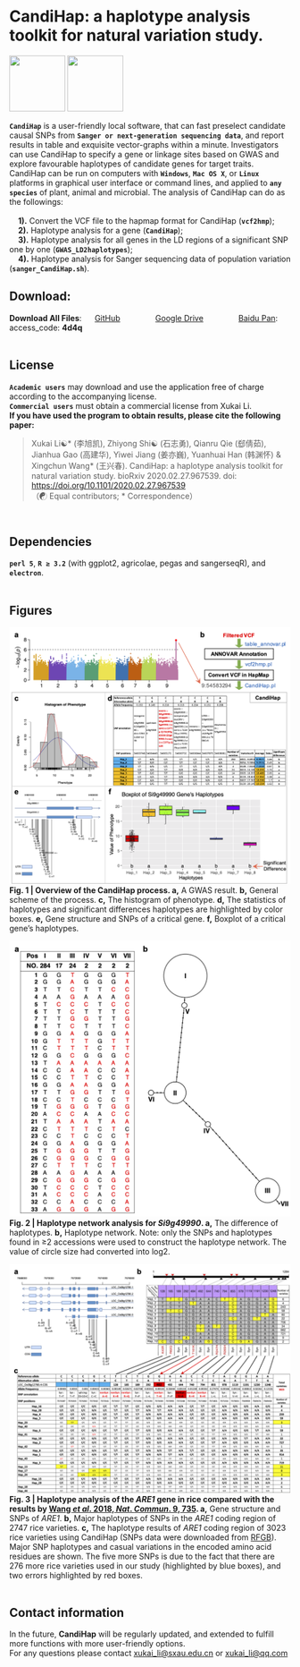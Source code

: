 # CandiHap: a haplotype analysis toolkit for natural variation study.

<img src="https://github.com/xukaili/CandiHap/blob/master/Figures/logo_mac.gif" width="100" height="100"> <img src="https://github.com/xukaili/CandiHap/blob/master/Figures/logo_win.gif" width="100" height="100">

__`CandiHap`__ is a user-friendly local software, that can fast preselect candidate causal SNPs from __`Sanger or next-generation sequencing data`__, and report results in table and exquisite vector-graphs within a minute. Investigators can use CandiHap to specify a gene or linkage sites based on GWAS and explore favourable haplotypes of candidate genes for target traits. CandiHap can be run on computers with __`Windows`__, __`Mac OS X`__, or __`Linux`__ platforms in graphical user interface or command lines, and applied to __`any species`__ of plant, animal and microbial. The analysis of CandiHap can do as the followings: </br></br>
    **1).** Convert the VCF file to the hapmap format for CandiHap (__`vcf2hmp`__);</br>
    **2).** Haplotype analysis for a gene (__`CandiHap`__);</br>
    **3).** Haplotype analysis for all genes in the LD regions of a significant SNP one by one (__`GWAS_LD2haplotypes`__);</br>
    **4).** Haplotype analysis for Sanger sequencing data of population variation (__`sanger_CandiHap.sh`__).</br>

## Download:
**Download All Files**:      [GitHub](https://github.com/xukaili/CandiHap/archive/master.zip)                [Google Drive](https://drive.google.com/drive/folders/1rkm__0jlPrWvs8Cy_T46d3sKBf6UIVhQ?usp=sharing)                [Baidu Pan](https://pan.baidu.com/s/1migiq6x5v5CgYlBntY8aYw):   access_code: **4d4q**</br></br>

## License
__`Academic users`__ may download and use the application free of charge according to the accompanying license.</br>
__`Commercial users`__ must obtain a commercial license from Xukai Li.</br>
**If you have used the program to obtain results, please cite the following paper:**</br>
> Xukai Li☯* (李旭凯), Zhiyong Shi☯ (石志勇), Qianru Qie (郄倩茹), Jianhua Gao (高建华), Yiwei Jiang (姜亦巍), Yuanhuai Han (韩渊怀) & Xingchun Wang* (王兴春). CandiHap: a haplotype analysis toolkit for natural variation study. bioRxiv 2020.02.27.967539. doi: https://doi.org/10.1101/2020.02.27.967539</br>
> （☯ Equal contributors; * Correspondence）</br>
</br>

## Dependencies
__`perl 5`__, __`R ≥ 3.2`__ (with ggplot2, agricolae, pegas and sangerseqR), and __`electron`__. </br></br>

## Figures
![CandiHap](Figures/CandiHap.png)
**Fig. 1 | Overview of the CandiHap process. a,** A GWAS result. **b,** General scheme of the process. **c,** The histogram of phenotype. **d,** The statistics of haplotypes and significant differences haplotypes are highlighted by color boxes. **e,** Gene structure and SNPs of a critical gene. **f,** Boxplot of a critical gene’s haplotypes. </br>

![HaploNet](Figures/HaploNet.png)
**Fig. 2 | Haplotype network analysis for *Si9g49990*. a,** The difference of haplotypes. **b,** Haplotype network. Note: only the SNPs and haplotypes found in ≥2 accessions were used to construct the haplotype network. The value of circle size had converted into log2. </br>

![Rice-2018_Nat_Commun_9_735](Figures/Rice-2018_Nat_Commun_9_735.png)
**Fig. 3 | Haplotype analysis of the *ARE1* gene in rice compared with the results by [Wang *et al*. 2018, *Nat*. *Commun*. 9, 735](https://www.nature.com/articles/s41467-017-02781-w/figures/5). a,** Gene structure and SNPs of *ARE1*. **b,** Major haplotypes of SNPs in the *ARE1* coding region of 2747 rice varieties. **c,** The haplotype results of *ARE1* coding region of 3023 rice varieties using CandiHap (SNPs data were downloaded from [RFGB](http://www.rmbreeding.cn)). Major SNP haplotypes and casual variations in the encoded amino acid residues are shown. The five more SNPs is due to the fact that there are 276 more rice varieties used in our study (highlighted by blue boxes), and two errors highlighted by red boxes. </br></br>

## Contact information
In the future, **CandiHap** will be regularly updated, and extended to fulfill more functions with more user-friendly options.</br>
For any questions please contact xukai_li@sxau.edu.cn or xukai_li@qq.com </br>
